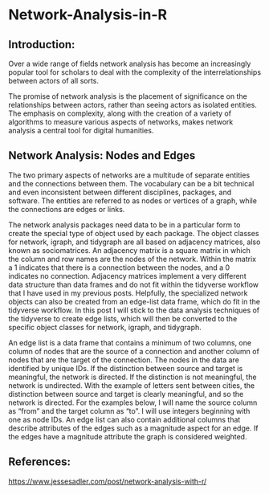 # Network-Analysis-in-R

## Introduction:
Over a wide range of fields network analysis has become an increasingly popular tool for scholars to deal with the complexity of the interrelationships between actors of all sorts.

The promise of network analysis is the placement of significance on the relationships between actors, rather than seeing actors as isolated entities. The emphasis on complexity, along with the creation of a variety of algorithms to measure various aspects of networks, makes network analysis a central tool for digital humanities.

## Network Analysis: Nodes and Edges
The two primary aspects of networks are a multitude of separate entities and the connections between them. The vocabulary can be a bit technical and even inconsistent between different disciplines, packages, and software. The entities are referred to as nodes or vertices of a graph, while the connections are edges or links.

The network analysis packages need data to be in a particular form to create the special type of object used by each package. The object classes for network, igraph, and tidygraph are all based on adjacency matrices, also known as sociomatrices. An adjacency matrix is a square matrix in which the column and row names are the nodes of the network. Within the matrix a 1 indicates that there is a connection between the nodes, and a 0 indicates no connection. Adjacency matrices implement a very different data structure than data frames and do not fit within the tidyverse workflow that I have used in my previous posts. Helpfully, the specialized network objects can also be created from an edge-list data frame, which do fit in the tidyverse workflow. In this post I will stick to the data analysis techniques of the tidyverse to create edge lists, which will then be converted to the specific object classes for network, igraph, and tidygraph.

An edge list is a data frame that contains a minimum of two columns, one column of nodes that are the source of a connection and another column of nodes that are the target of the connection. The nodes in the data are identified by unique IDs. If the distinction between source and target is meaningful, the network is directed. If the distinction is not meaningful, the network is undirected. With the example of letters sent between cities, the distinction between source and target is clearly meaningful, and so the network is directed. For the examples below, I will name the source column as “from” and the target column as “to”. I will use integers beginning with one as node IDs. An edge list can also contain additional columns that describe attributes of the edges such as a magnitude aspect for an edge. If the edges have a magnitude attribute the graph is considered weighted.

## References:
https://www.jessesadler.com/post/network-analysis-with-r/
